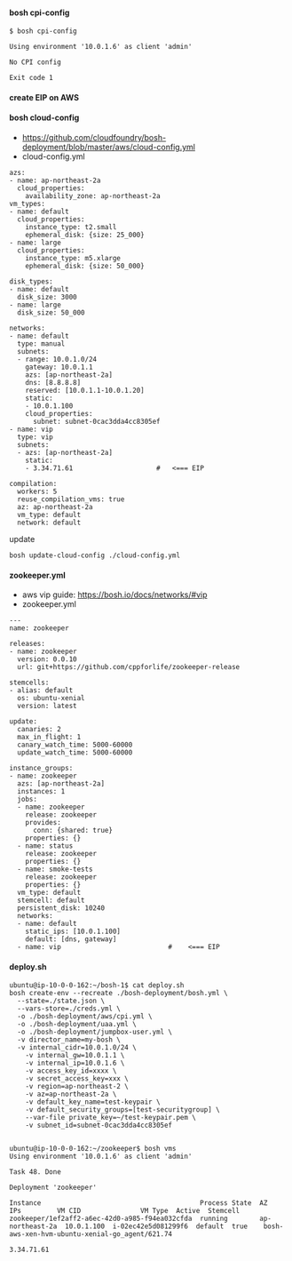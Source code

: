 ####  bosh cpi-config
```
$ bosh cpi-config

Using environment '10.0.1.6' as client 'admin'

No CPI config

Exit code 1
```
#### create EIP on AWS

#### bosh cloud-config
- https://github.com/cloudfoundry/bosh-deployment/blob/master/aws/cloud-config.yml
- cloud-config.yml
```
azs:
- name: ap-northeast-2a
  cloud_properties:
    availability_zone: ap-northeast-2a
vm_types:
- name: default
  cloud_properties:
    instance_type: t2.small
    ephemeral_disk: {size: 25_000}
- name: large
  cloud_properties:
    instance_type: m5.xlarge
    ephemeral_disk: {size: 50_000}

disk_types:
- name: default
  disk_size: 3000
- name: large
  disk_size: 50_000

networks:
- name: default
  type: manual
  subnets:
  - range: 10.0.1.0/24
    gateway: 10.0.1.1
    azs: [ap-northeast-2a]
    dns: [8.8.8.8]
    reserved: [10.0.1.1-10.0.1.20]
    static:
    - 10.0.1.100
    cloud_properties:
      subnet: subnet-0cac3dda4cc8305ef
- name: vip
  type: vip
  subnets:
  - azs: [ap-northeast-2a]
    static:
    - 3.34.71.61                     #   <=== EIP

compilation:
  workers: 5
  reuse_compilation_vms: true
  az: ap-northeast-2a
  vm_type: default
  network: default
```
update 
```
bosh update-cloud-config ./cloud-config.yml
```

#### zookeeper.yml
- aws vip guide: https://bosh.io/docs/networks/#vip
- zookeeper.yml
```
---
name: zookeeper

releases:
- name: zookeeper
  version: 0.0.10
  url: git+https://github.com/cppforlife/zookeeper-release

stemcells:
- alias: default
  os: ubuntu-xenial
  version: latest

update:
  canaries: 2
  max_in_flight: 1
  canary_watch_time: 5000-60000
  update_watch_time: 5000-60000

instance_groups:
- name: zookeeper
  azs: [ap-northeast-2a]
  instances: 1
  jobs:
  - name: zookeeper
    release: zookeeper
    provides:
      conn: {shared: true}
    properties: {}
  - name: status
    release: zookeeper
    properties: {}
  - name: smoke-tests
    release: zookeeper
    properties: {}
  vm_type: default
  stemcell: default
  persistent_disk: 10240
  networks:
  - name: default
    static_ips: [10.0.1.100]
    default: [dns, gateway]
  - name: vip                           #    <=== EIP
```


#### deploy.sh

```
ubuntu@ip-10-0-0-162:~/bosh-1$ cat deploy.sh
bosh create-env --recreate ./bosh-deployment/bosh.yml \
  --state=./state.json \
  --vars-store=./creds.yml \
  -o ./bosh-deployment/aws/cpi.yml \
  -o ./bosh-deployment/uaa.yml \
  -o ./bosh-deployment/jumpbox-user.yml \
  -v director_name=my-bosh \
  -v internal_cidr=10.0.1.0/24 \
    -v internal_gw=10.0.1.1 \
    -v internal_ip=10.0.1.6 \
    -v access_key_id=xxxx \
    -v secret_access_key=xxx \
    -v region=ap-northeast-2 \
    -v az=ap-northeast-2a \
    -v default_key_name=test-keypair \
    -v default_security_groups=[test-securitygroup] \
    --var-file private_key=~/test-keypair.pem \
    -v subnet_id=subnet-0cac3dda4cc8305ef
    
```

```
ubuntu@ip-10-0-0-162:~/zookeeper$ bosh vms
Using environment '10.0.1.6' as client 'admin'

Task 48. Done

Deployment 'zookeeper'

Instance                                        Process State  AZ               IPs         VM CID               VM Type  Active  Stemcell
zookeeper/1ef2aff2-a6ec-42d0-a985-f94ea032cfda  running        ap-northeast-2a  10.0.1.100  i-02ec42e5d081299f6  default  true    bosh-aws-xen-hvm-ubuntu-xenial-go_agent/621.74
                                                                                3.34.71.61
```                                                                             
                                                                               
                                                                               

